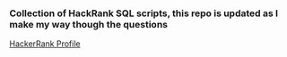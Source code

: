 ### Collection of HackRank SQL scripts, this repo is updated as I make my way though the questions


[HackerRank Profile](https://www.hackerrank.com/jonbiolette)
